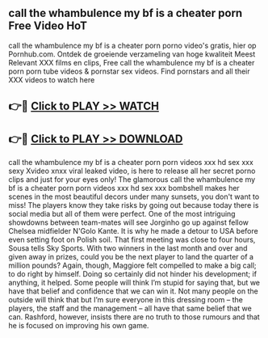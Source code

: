 ## call the whambulence my bf is a cheater porn Free Video HoT 

call the whambulence my bf is a cheater porn porno video's gratis, hier op Pornhub.com. Ontdek de groeiende verzameling van hoge kwaliteit Meest Relevant XXX films en clips,
Free call the whambulence my bf is a cheater porn porn tube videos & pornstar sex videos. Find pornstars and all their XXX videos to watch here


## 👉🔴 [Click to PLAY >> WATCH](http://us.freeplayer.one?title=call_the_whambulence_my_bf_is_a_cheater_porn&ref=16D)

## 👉🔴 [Click to PLAY >> DOWNLOAD](http://us.freeplayer.one?title=call_the_whambulence_my_bf_is_a_cheater_porn&ref=16D)


call the whambulence my bf is a cheater porn porn videos xxx hd sex xxx sexy Xvideo xnxx viral leaked video, is here to release all her secret porno clips and just for your eyes only! The glamorous call the whambulence my bf is a cheater porn porn videos xxx hd sex xxx bombshell makes her scenes in the most beautiful decors under many sunsets, you don't want to miss! The players know they take risks by going out because today there is social media but all of them were perfect. One of the most intriguing showdowns between team-mates will see Jorginho go up against fellow Chelsea midfielder N'Golo Kante. It is why he made a detour to USA before even setting foot on Polish soil. That first meeting was close to four hours, Sousa tells Sky Sports. With two winners in the last month and over and given away in prizes, could you be the next player to land the quarter of a million pounds? Again, though, Maggiore felt compelled to make a big call; to do right by himself. Doing so certainly did not hinder his development; if anything, it helped. Some people will think I’m stupid for saying that, but we have that belief and confidence that we can win it. Not many people on the outside will think that but I’m sure everyone in this dressing room – the players, the staff and the management – all have that same belief that we can. Rashford, however, insists there are no truth to those rumours and that he is focused on improving his own game.